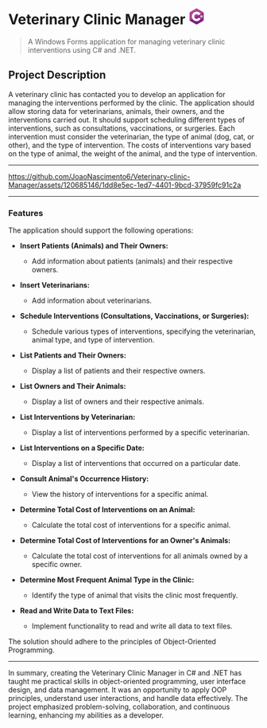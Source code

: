 # Veterinary Clinic Manager <img src="Assets/c-sharp.png">
> A Windows Forms application for managing veterinary clinic interventions using C# and .NET.

## Project Description 

A veterinary clinic has contacted you to develop an application for managing the interventions performed by the clinic. The application should allow storing data for veterinarians, animals, their owners, and the interventions carried out. It should support scheduling different types of interventions, such as consultations, vaccinations, or surgeries. Each intervention must consider the veterinarian, the type of animal (dog, cat, or other), and the type of intervention. The costs of interventions vary based on the type of animal, the weight of the animal, and the type of intervention.

---

https://github.com/JoaoNascimento6/Veterinary-clinic-Manager/assets/120685146/1dd8e5ec-1ed7-4401-9bcd-37959fc91c2a

---

### Features

The application should support the following operations:

- **Insert Patients (Animals) and Their Owners:**
  - Add information about patients (animals) and their respective owners.

- **Insert Veterinarians:**
  - Add information about veterinarians.

- **Schedule Interventions (Consultations, Vaccinations, or Surgeries):**
  - Schedule various types of interventions, specifying the veterinarian, animal type, and type of intervention.

- **List Patients and Their Owners:**
  - Display a list of patients and their respective owners.

- **List Owners and Their Animals:**
  - Display a list of owners and their respective animals.

- **List Interventions by Veterinarian:**
  - Display a list of interventions performed by a specific veterinarian.

- **List Interventions on a Specific Date:**
  - Display a list of interventions that occurred on a particular date.

- **Consult Animal's Occurrence History:**
  - View the history of interventions for a specific animal.

- **Determine Total Cost of Interventions on an Animal:**
  - Calculate the total cost of interventions for a specific animal.

- **Determine Total Cost of Interventions for an Owner's Animals:**
  - Calculate the total cost of interventions for all animals owned by a specific owner.

- **Determine Most Frequent Animal Type in the Clinic:**
  - Identify the type of animal that visits the clinic most frequently.

- **Read and Write Data to Text Files:**
  - Implement functionality to read and write all data to text files.

The solution should adhere to the principles of Object-Oriented Programming.

---

In summary, creating the Veterinary Clinic Manager in C# and .NET has taught me practical skills in object-oriented programming, user interface design, and data management. It was an opportunity to apply OOP principles, understand user interactions, and handle data effectively. The project emphasized problem-solving, collaboration, and continuous learning, enhancing my abilities as a developer.
